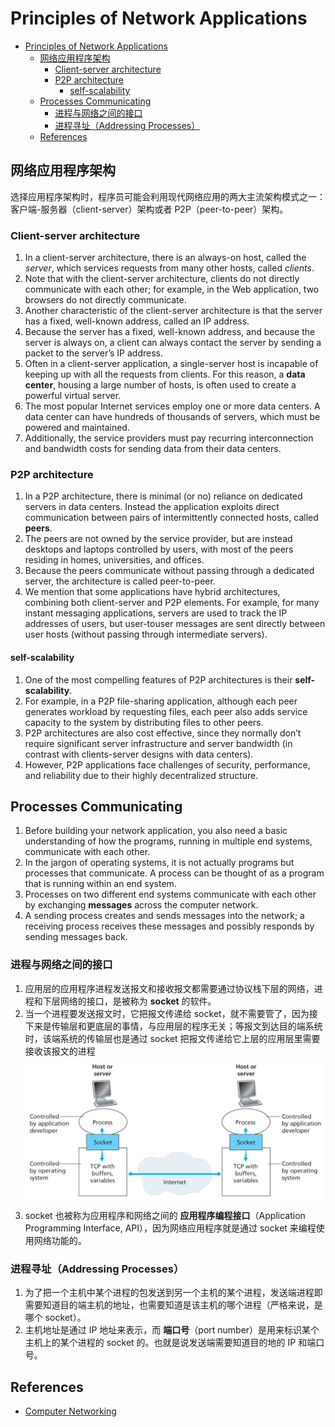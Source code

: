 # Principles of Network Applications


<!-- TOC -->

- [Principles of Network Applications](#principles-of-network-applications)
    - [网络应用程序架构](#网络应用程序架构)
        - [Client-server architecture](#client-server-architecture)
        - [P2P architecture](#p2p-architecture)
            - [self-scalability](#self-scalability)
    - [Processes Communicating](#processes-communicating)
        - [进程与网络之间的接口](#进程与网络之间的接口)
        - [进程寻址（Addressing Processes）](#进程寻址addressing-processes)
    - [References](#references)

<!-- /TOC -->


## 网络应用程序架构
选择应用程序架构时，程序员可能会利用现代网络应用的两大主流架构模式之一：客户端-服务器（client-server）架构或者 P2P（peer-to-peer）架构。

### Client-server architecture
1. In a client-server architecture, there is an always-on host, called the *server*, which services requests from many other hosts, called *clients*.
2. Note that with the client-server architecture, clients do not directly communicate with each other; for example, in the Web application, two browsers do not directly communicate. 
3. Another characteristic of the client-server architecture is that the server has a fixed, well-known address, called an IP address. 
4. Because the server has a fixed, well-known address, and because the server is always on, a client can always contact the server by sending a packet to the server’s IP address.
5. Often in a client-server application, a single-server host is incapable of keeping up with all the requests from clients. For this reason, a **data center**, housing a large number of hosts, is often used to create a powerful virtual server. 
6. The most popular Internet services employ one or more data centers. A data center can have hundreds of thousands of servers, which must be powered and maintained. 
7. Additionally, the service providers must pay recurring interconnection and bandwidth costs for sending data from their data centers.

### P2P architecture
1. In a P2P architecture, there is minimal (or no) reliance on dedicated servers in data centers. Instead the application exploits direct communication between pairs of intermittently connected hosts, called **peers**. 
2. The peers are not owned by the service provider, but are instead desktops and laptops controlled
by users, with most of the peers residing in homes, universities, and offices.
3. Because the peers communicate without passing through a dedicated server, the architecture is called peer-to-peer. 
4. We mention that some applications have hybrid architectures, combining both client-server and P2P elements. For example, for many instant messaging applications, servers are used to track the IP addresses of users, but user-touser messages are sent directly between user hosts (without passing through intermediate servers).

#### self-scalability
1. One of the most compelling features of P2P architectures is their **self-scalability**. 
2. For example, in a P2P file-sharing application, although each peer generates workload by requesting files, each peer also adds service capacity to the system by distributing files to other peers. 
3. P2P architectures are also cost effective, since they normally don’t require significant server infrastructure and server bandwidth (in contrast with clients-server designs with data centers). 
4. However, P2P applications face challenges of security, performance, and reliability due to their highly decentralized structure.


## Processes Communicating
1. Before building your network application, you also need a basic understanding of how the programs, running in multiple end systems, communicate with each other. 
2. In the jargon of operating systems, it is not actually programs but processes that communicate. A process can be thought of as a program that is running within an end system. 
3. Processes on two different end systems communicate with each other by exchanging **messages** across the computer network. 
4. A sending process creates and sends messages into the network; a receiving process receives these messages and possibly responds by sending messages back. 

### 进程与网络之间的接口
1. 应用层的应用程序进程发送报文和接收报文都需要通过协议栈下层的网络，进程和下层网络的接口，是被称为 **socket** 的软件。
2. 当一个进程要发送报文时，它把报文传递给 socket，就不需要管了，因为接下来是传输层和更底层的事情，与应用层的程序无关；等报文到达目的端系统时，该端系统的传输层也是通过 socket 把报文传递给它上层的应用层里需要接收该报文的进程
    <img src="./images/01.png" width="600" style="display: block; margin: 5px 0 10px;" />
3. socket 也被称为应用程序和网络之间的 **应用程序编程接口**（Application Programming Interface, API），因为网络应用程序就是通过 socket 来编程使用网络功能的。

### 进程寻址（Addressing Processes）
1. 为了把一个主机中某个进程的包发送到另一个主机的某个进程，发送端进程即需要知道目的端主机的地址，也需要知道是该主机的哪个进程（严格来说，是哪个 socket）。
2. 主机地址是通过 IP 地址来表示，而 **端口号**（port number）是用来标识某个主机上的某个进程的 socket 的。也就是说发送端需要知道目的地的 IP 和端口号。


## References
* [Computer Networking](https://book.douban.com/subject/10573157/)